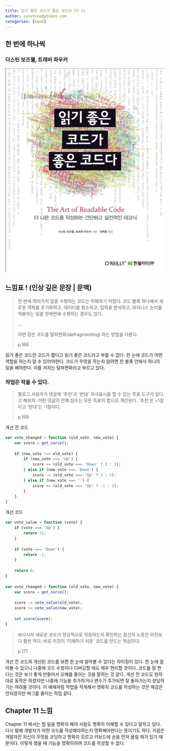 ```yaml
---
title: 읽기 좋은 코드가 좋은 코드다 Ch 11
author: sunshine@ptokos.com
categories: [book]
---
```


## 한 번에 하나씩


### 더스틴 보즈웰, 트레버 파우커
![Alt text](/assets/img/book/읽기좋은코드가좋은코드다/cover.png)

## 느낌표 ! (인상 깊은 문장 | 문맥)
> 한 번에 여러가지 일을 수행하는 코드는 이해하기 어렵다. 
> 코드 블록 하나에서 새로운 객체를 초기화하고, 데이터를 청소하고, 입력을 분석하고, 비지니스 논리를 적용하는 일을 한꺼번에 수행하는 경우도 있다.
> 
> ...
> 
> 이번 장은 코드를 탈파편화(defragmenting)  하는 방법을 다룬다.
> 
> p.168

읽기 좋은 코드란 코드가 짧다고 읽기 좋은 코드라고 부를 수 없다.
한 눈에 코드가 어떤 역할을 하는지 알 수 있어야한다. 코드가 무엇을 하는지 알려면 한 블록 안에서 하나의 일을 해야한다.
이를 저자는 탈파편화라고 부르고 있다.

### 작업은 작을 수 있다.
> 블로그 사용자가 댓글에 '추천'과 '반대' 의사표시를 할 수 있는 투표 도구가 있다고 해보자.
> 어떤 댓글의 전체 점수는 모든 득표의 합으로 계산된다. '추천'은 +1점이고 '반대'는 -1점이다.
>
> p.169

개선 전 코드
```javascript
var vote_changed = function (old_vote, new_vote) {
    var score = get_sorce();
    
    if (new_vote !== old_vote) {
        if (new_vote === 'Up') {
            score += (old_vote === 'Down' ? 2 : 1);
        } else if (new_vote === 'Down') {
            score -= (old_vote === 'Up' ? 2 : 1);
        } else if (new_vote === '') {
            score += (old_vote === 'Up' ? -1 : 1);
        }
    }
}
```

개선 코드
```javascript
var vote_value = function (vote) {
    if (vote === 'Up') {
        return +1;
    }
    
    if (vote === 'Down') {
        return -1;
    }
    
    return 0;
}

var vote_changed = function (old_vote, new_vote) {
    var score = get_sorce();
    
    score -= vote_value(old_vote); 
    score += vote_value(new_vote);
    
    set_score(score);
}
```

> 보다시피 새로운 코드가 정상적으로 작동하는지 확인하는 정신적 노동은 이전보다 훨씬 적다.
> 바로 이것이 '이해하기 쉬운' 코드를 만드는 핵심이다.
> 
> p.171

개선 전 코드와 개선된 코드를 보면 한 눈에 알아볼 수 있다는 차이점이 있다. 
한 눈에 알아볼 수 있으니 나중에 코드 수정이나 디버깅할 때도 매우 편리할 것이다. 코드를 잘 짠다는 것은 보기 좋게 만들어서 오해를 줄이는 것을 말하는 것 같다.
개선 전 코드도 원하대로 동작은 하겠지만 나중에 기능을 추가하거나 변수가 추가되면 잘 돌아가는지 장담하기는 어려울 것이다.
이 예제처럼 작업을 작게해서 명확히 코드를 작성하는 것은 체감은 안되겠지만 버그를 줄이는 작업 같다.

## Chapter 11 느낌
Chapter 11 에서는 할 일을 명확히 해야 사람도 명확히 이해할 수 있다고 말하고 있다. 
다시 말해 개발자가 어떤 코드를 작성해야하는지 명확해야한다는 뜻이기도 하다. 가끔은 개발자인 자신이 무엇을 코딩하고 명확히 모르고 키보드에 손을 먼저 올릴 때가 있기 때문이다.
이렇게 했을 때 기능을 명확히하여 코드를 작성할 수 없다.



